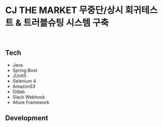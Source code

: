 # CJ THE MARKET 무중단/상시 회귀테스트 & 트러블슈팅 시스템 구축

<br>

## Tech
- Java
- Spring Boot
- JUnit5
- Selenium 4
- AmazonS3
- Gitlab
- Slack Webhook
- Allure Framework

## Development

